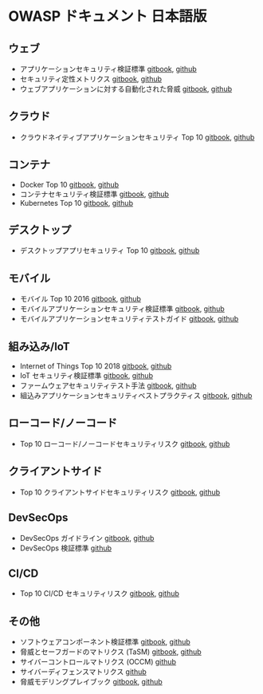 # OWASP ドキュメント 日本語版

## ウェブ

* アプリケーションセキュリティ検証標準 [gitbook](https://coky-t.gitbook.io/owasp-asvs-ja/), [github](https://github.com/coky-t/owasp-asvs-ja/)
* セキュリティ定性メトリクス [gitbook](https://coky-t.gitbook.io/owasp-sqm-ja/), [github](https://github.com/coky-t/owasp-sqm-ja/)
* ウェブアプリケーションに対する自動化された脅威 [gitbook](https://coky-t.gitbook.io/owasp-automated-threats-to-web-applications-ja/), [github](https://github.com/coky-t/owasp-automated-threats-to-web-applications-ja/)

## クラウド

* クラウドネイティブアプリケーションセキュリティ Top 10 [gitbook](https://coky-t.gitbook.io/owasp-cloud-native-application-security-top-10-ja/), [github](https://github.com/coky-t/owasp-cloud-native-application-security-top-10-ja/)

## コンテナ

* Docker Top 10 [gitbook](https://coky-t.gitbook.io/owasp-docker-security-ja/), [github](https://github.com/coky-t/owasp-docker-security-ja/)
* コンテナセキュリティ検証標準 [gitbook](https://coky-t.gitbook.io/owasp-csvs-ja/), [github](https://github.com/coky-t/owasp-csvs-ja/)
* Kubernetes Top 10 [gitbook](https://coky-t.gitbook.io/owasp-kubernetes-top-ten-ja/), [github](https://github.com/coky-t/owasp-kubernetes-top-ten-ja/)

## デスクトップ

* デスクトップアプリセキュリティ Top 10 [gitbook](https://coky-t.gitbook.io/owasp-desktop-app-security-top-10-ja/), [github](https://github.com/coky-t/owasp-desktop-app-security-top-10-ja/)

## モバイル

* モバイル Top 10 2016 [gitbook](https://coky-t.gitbook.io/owasp-mobile-top10-2016-ja/), [github](https://github.com/coky-t/owasp-mobile-top10-2016-ja/)
* モバイルアプリケーションセキュリティ検証標準 [gitbook](https://coky-t.gitbook.io/owasp-masvs-ja/), [github](https://github.com/coky-t/owasp-masvs-ja/)
* モバイルアプリケーションセキュリティテストガイド [gitbook](https://coky-t.gitbook.io/owasp-mastg-ja/), [github](https://github.com/coky-t/owasp-mastg-ja/)

## 組み込み/IoT

* Internet of Things Top 10 2018 [gitbook](https://coky-t.gitbook.io/owasp-iot-top10-2018-ja/), [github](https://github.com/coky-t/owasp-iot-top10-2018-ja/)
* IoT セキュリティ検証標準 [gitbook](https://coky-t.gitbook.io/owasp-isvs-ja/), [github](https://github.com/coky-t/owasp-isvs-ja/)
* ファームウェアセキュリティテスト手法 [gitbook](https://coky-t.gitbook.io/owasp-fstm-ja/), [github](https://github.com/coky-t/owasp-fstm-ja/)
* 組込みアプリケーションセキュリティベストプラクティス [gitbook](https://coky-t.gitbook.io/embeddedappsec-ja/), [github](https://github.com/coky-t/embeddedappsec-ja/)

## ローコード/ノーコード

* Top 10 ローコード/ノーコードセキュリティリスク [gitbook](https://coky-t.gitbook.io/owasp-top-10-low-code-no-code-security-risks-ja/), [github](https://github.com/coky-t/owasp-top-10-low-code-no-code-security-risks-ja/)

## クライアントサイド

* Top 10 クライアントサイドセキュリティリスク [gitbook](https://coky-t.gitbook.io/owasp-top-10-client-side-security-risks-ja/), [github](https://github.com/coky-t/owasp-top-10-client-side-security-risks-ja/)

## DevSecOps

* DevSecOps ガイドライン [gitbook](https://coky-t.gitbook.io/owasp-devsecops-guideline-ja/), [github](https://github.com/coky-t/owasp-devsecops-guideline-ja/)
* DevSecOps 検証標準 [github](https://github.com/coky-t/owasp-devsecops-verification-standard-ja/)

## CI/CD

* Top 10 CI/CD セキュリティリスク [gitbook](https://coky-t.gitbook.io/owasp-top-10-ci-cd-security-risks-ja/), [github](https://github.com/coky-t/owasp-top-10-ci-cd-security-risks-ja/)

## その他

* ソフトウェアコンポーネント検証標準 [gitbook](https://coky-t.gitbook.io/owasp-scvs-ja/), [github](https://github.com/coky-t/owasp-scvs-ja/)
* 脅威とセーフガードのマトリクス (TaSM) [gitbook](https://coky-t.gitbook.io/owasp-threat-and-safeguard-matrix-ja/), [github](https://github.com/coky-t/owasp-threat-and-safeguard-matrix-ja/)
* サイバーコントロールマトリクス (OCCM) [github](https://github.com/coky-t/owasp-cyber-controls-matrix-ja/)
* サイバーディフェンスマトリクス [github](https://github.com/coky-t/owasp-cyber-defense-matrix-ja/)
* 脅威モデリングプレイブック [gitbook](https://coky-t.gitbook.io/owasp-threat-modeling-playbook-ja/), [github](https://github.com/coky-t/owasp-threat-modeling-playbook-ja/)
